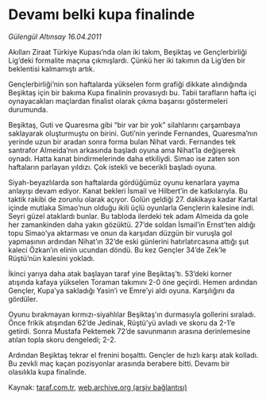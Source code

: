 # Devamı belki kupa finalinde

*Gülengül Altınsay 16.04.2011*

<div class="yazi"><p>Akılları Ziraat Türkiye Kupası’nda olan iki takım, Beşiktaş ve Gençlerbirliği Lig’deki formalite maçına çıkmışlardı. Çünkü her iki takımın da Lig’den bir beklentisi kalmamıştı artık.</p>
<p>Gençlerbirliği’nin son haftalarda yükselen form grafiği dikkate alındığında Beşiktaş için bir bakıma Kupa finalinin provasıydı bu. Tabii tarafların hafta içi oynayacakları maçlardan finalist olarak çıkma başarısı göstermeleri durumunda.</p>
<p>Beşiktaş, Guti ve Quaresma gibi “bir var bir yok” silahlarını çarşambaya saklayarak oluşturmuştu on birini. Guti’nin yerinde Fernandes, Quaresma’nın yerinde uzun bir aradan sonra forma bulan Nihat vardı. Fernandes tek santrafor Almeida’nın arkasında başladı oyuna ama Nihat’la değişerek oynadı. Hatta kanat bindirmelerinde daha etkiliydi. Simao ise zaten son haftaların parlayan yıldızı. Çok istekli ve becerikli başladı oyuna.</p>
<p>Siyah-beyazlılarda son haftalarda gördüğümüz oyunu kenarlara yayma anlayışı devam ediyor. Kanat bekleri İsmail ve Hilbert’in de katkılarıyla. Bu taktik rakibi de zorunlu olarak açıyor. Golün geldiği 27. dakikaya kadar Kartal içinde mutlaka Simao’nun olduğu ikili üçlü oyunlarla Gençlerin kalesine indi. Seyri güzel ataklardı bunlar. Bu tabloda ilerdeki tek adam Almeida da gole her zamankinden daha yakın gözüktü. 27’de soldan İsmail’in Ernst’ten aldığı topu Simao’ya aktarması ve onun da karşıdan düzgün bir vuruşla gol yapmasının ardından Nihat’ın 32’de eski günlerini hatırlatırcasına attığı şut kaleci Özkan’ın elinin ucundan döndü. Bu kez Gençler 34’de Zek’le Rüştü’nün kalesini yokladı.</p>
<p>İkinci yarıya daha atak başlayan taraf yine Beşiktaş’tı. 53’deki korner atışında kafaya yükselen Toraman takımını 2-0 öne geçirdi. Hemen ardından Gençler, Kupa’ya sakladığı Yasin’i ve Emre’yi aldı oyuna. Karşılığını da gördüler.</p>
<p>Oyunu bırakmayan kırmızı-siyahlılar Beşiktaş’ın durmasıyla gollerini sıraladı. Önce frikik atışından 62’de Jedinak, Rüştü’yü avladı ve skoru da 2-1’e getirdi. Sonra Mustafa Pektemek 72’de savunmanın arasına derinlemesine atılan topla skoru dengeledi; 2-2.</p>
<p>Ardından Beşiktaş tekrar el frenini boşalttı. Gençler de hızlı karşı atak kolladı. Bu zevkli maç kaçan pozisyonlar arasında berabere bitti. Devamı bir olasılıkla kupa finalinde.</p>
</div>

Kaynak: [taraf.com.tr](http://www.taraf.com.tr/gulengul-altinsay/makale-devami-belki-kupa-finalinde.htm), [web.archive.org (arşiv bağlantısı)](http://web.archive.org/web/20130624065244/http://www.taraf.com.tr/gulengul-altinsay/makale-devami-belki-kupa-finalinde.htm)
